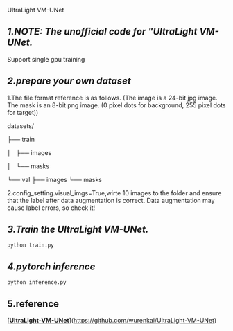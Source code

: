 UltraLight VM-UNet

## *1.NOTE: The unofficial code for "UltraLight VM-UNet.*

Support single gpu training

## *2.prepare your own dataset*

1.The file format reference is as follows. (The image is a 24-bit jpg
image. The mask is an 8-bit png image. (0 pixel dots for background, 255
pixel dots for target))

datasets/

├── train

│   ├── images

│   └── masks

└── val
    ├── images
    └── masks



2.config_setting.visual_imgs=True,wirte 10 images to the folder and ensure that the label after data augmentation is correct.
Data augmentation may cause label errors, so check it!

## *3.Train the UltraLight VM-UNet.*

`python train.py`

## *4.pytorch inference*

`python inference.py`

## 5.reference

[**[UltraLight-VM-UNet](https://github.com/wurenkai/UltraLight-VM-UNet)**](https://github.com/wurenkai/UltraLight-VM-UNet)
